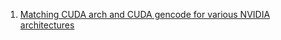 1. [Matching CUDA arch and CUDA gencode for various NVIDIA architectures](https://arnon.dk/matching-sm-architectures-arch-and-gencode-for-various-nvidia-cards/)